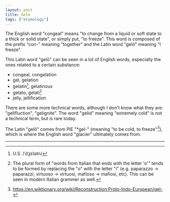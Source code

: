 ```yaml
---
layout: post
title: Gelo
tags: ["etymology"]
---
```


The English word "congeal" means "to change from a liquid or soft state to a thick or solid state", or simply put, "to freeze".
This word is composed of the prefix "con-" meaning "together" and the Latin word "gelō" meaning "I freeze".

This Latin word "gelō" can be seen in a lot of English words, especially the ones related to a certain substance:
- congeal, congelation
- gel, gelation
- gelatin[^gelatin-pron], gelatinous
- gelato, gelati[^italian-plural]
- jelly, jellification

There are some more technical words, although I don't know what they are: "gelifluction", "gelignite".
The word "gelid" meaning "extremely cold" is not a technical term, but is rare today.

The Latin "gelō" comes from PIE "*gel-" (meaning "to be cold, to freeze"[^wik-gel]), which is where the English word "glacier" ultimately comes from.

---
[^gelatin-pron]: U.S. /ˈdʒɛlətn/
[^italian-plural]: The plural form of "words from Italian that ends with the letter 'o'" tends to be formed by replacing the "o" with the letter "i" (e.g. paparazzo -> paparazzi, virtuoso -> virtuosi, mafioso -> mafiosi, etc). This can be seen in modern Italian grammer as well.
[^wik-gel]: <https://en.wiktionary.org/wiki/Reconstruction:Proto-Indo-European/gel->